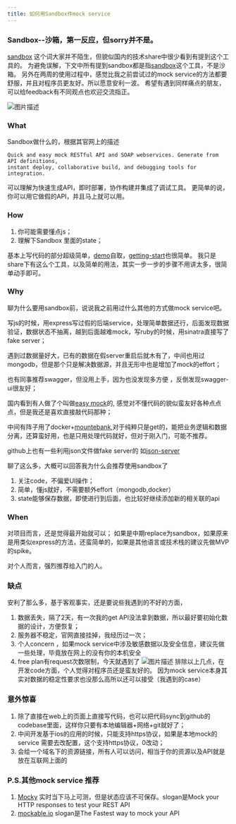 ```yaml
---
title: 如何用Sandbox作mock service
---
```


### Sandbox--沙箱，第一反应，但sorry并不是。
[sandbox][1] 这个词大家并不陌生，但貌似国内的技术share中很少看到有提到这个工具的。
为避免误解，下文中所有提到sandbox都是指[sandbox][2]这个工具，不是沙箱。
另外在两周的使用过程中，感觉比我之前尝试过的mock service的方法都要舒服，并且对程序员更友好。所以愿意安利一波。
希望有遇到同样痛点的朋友，可以给feedback有不同观点也欢迎交流指正。

![图片描述][3]
### What
Sandbox做什么的，根据其官网上的描述
```
Quick and easy mock RESTful API and SOAP webservices. Generate from API definitions,
instant deploy, collaborative build, and debugging tools for integration.
```
可以理解为快速生成API，即时部署，协作构建并集成了调试工具。
更简单的说，你可以用它做假的API，并且马上就可以用。
### How
1. 你可能需要懂点js；
2. 理解下Sandbox 里面的state；

基本上写代码的部分超级简单，[demo][4]自取，[getting-start][5]也很简单。
我只是share下有这么个工具，以及简单的用法，其实一步一步的步骤不用讲太多，很简单动手即可。

### Why
聊为什么要用sandbox前，说说我之前用过什么其他的方式做mock service吧。

写js的时候，用express写过假的后端service，处理简单数据还行，后面发现数据验证，数据状态不抽离，越到后面越难mock，写ruby的时候，用sinatra直接写了fake server；

遇到过数据量好大，已有的数据在假server重启后就木有了，中间也用过mongodb，但是那个只是解决数据源，并且无形中也是增加了mock的effort；

也有同事推荐swagger，但没用上手，因为也没发现多方便 ，反倒发现swagger-ui很友好；

国内看到有人做了个叫做[easy mock][6]的, 感觉对不懂代码的貌似蛮友好各种点点点，但是我还是喜欢直接敲代码那种；

中间有阵子用了docker+[mountebank][7],对于纯粹只是get的，能把业务逻辑和数据分离，还算蛮好用，也是只用处理代码就好，但对于刚入门，可能不推荐。

github上也有一些利用json文件做fake server的 如[json-server][11]

聊了这么多，大概可以回答我为什么会推荐使用sandbox了
1. 关注code，不偏爱UI操作；
2. 简单，懂js就好，不需要额外effort（mongodb,docker）
3. state能够保存数据，即使进行到后面，也比较好继续添加新的相关联的api

### When
对项目而言，还是觉得最开始就可以；
如果是中期replace为sandbox，如果原来是用类似express的方法，还蛮简单的，如果是其他语言或技术栈的建议先做MVP的spike。

对个人而言，强烈推荐给入门的人。

### 缺点
安利了那么多，基于客观事实，还是要说些我遇到的不好的方面，
1. 数据丢失，隔了2天，有一次我的get API没法拿到数据，所以最好要初始化数据的设计，方便恢复；
2. 服务器不稳定，官网直接挂掉，我经历过一次；
3. 个人concern ，如果mock service中涉及敏感数据以及安全信息，建议先做一些处理，毕竟放在网上的没有你的本机安全
4. free plan有request次数限制，今天就遇到了
 ![图片描述][8]
排除以上几点，在开发code方面，个人觉得对程序员还是蛮友好的。
因为mock service本身其实对数据的稳定性要求也没那么高所以还可以接受（我遇到的case）

### 意外惊喜
1. 除了直接在web上的页面上直接写代码，也可以把代码sync到github的codebase里面，这样你只要有本地编辑器+网络+git就好了；
2. 中间开发基于ios的应用的时候，只能支持https协议，如果是本地mock的service 需要去改配置，这个支持https协议，0改动；
3. 会给一个域名下的资源链接，所有人可以访问，相当于你的资源以及API就是放在互联网上面的

### P.S.其他mock service 推荐
1. [Mocky][9] 实时当下马上可测，但是状态应该不可保存。slogan是Mock your HTTP responses to test your REST API
2. [mockable.io][10] slogan是The Fastest way to mock your API




  [1]:https://getsandbox.com/
  [2]:https://getsandbox.com/
  [3]:https://image-static.segmentfault.com/261/218/2612182484-595af6fb899e2_articlex
  [4]:https://github.com/caoyangyang/get-sandbox.git
  [5]:https://getsandbox.com/docs/getting-started
  [6]:https://www.easy-mock.com
  [7]:http://www.mbtest.org/
  [8]:https://image-static.segmentfault.com/168/794/1687940091-5954c734d8a89_articlex
  [9]:http://www.mocky.io/
  [10]:https://www.mockable.io/
  [11]:https://github.com/typicode/json-server
